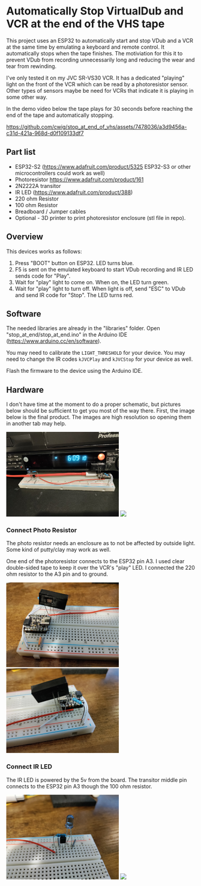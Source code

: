 # Automatically Stop VirtualDub and VCR at the end of the VHS tape

This project uses an ESP32 to automatically start and stop VDub and a VCR at the same time by emulating a keyboard and remote control. It automatically stops when the tape finishes. The motiviation for this it to prevent VDub from recording unnecessarily long and reducing the wear and tear from rewinding.

I've only tested it on my JVC SR-VS30 VCR. It has a dedicated "playing" light on the front of the VCR which can be read by a photoresistor sensor. Other types of sensors maybe be need for VCRs that indicate it is playing in some other way.

In the demo video below the tape plays for 30 seconds before reaching the end of the tape and automatically stopping.


https://github.com/cwig/stop_at_end_of_vhs/assets/7478036/a3d9456a-c31d-421a-968d-d0f109133df7

## Part list
- ESP32-S2 (https://www.adafruit.com/product/5325 ESP32-S3 or other microcontrollers could work as well)
- Photoresistor https://www.adafruit.com/product/161
- 2N2222A transitor
- IR LED (https://www.adafruit.com/product/388)
- 220 ohm Resistor
- 100 ohm Resistor
- Breadboard / Jumper cables
- Optional - 3D printer to print photoresistor enclosure (stl file in repo).

## Overview

This devices works as follows:
1. Press "BOOT" button on ESP32. LED turns blue.
1. F5 is sent on the emulated keyboard to start VDub recording and IR LED sends code for "Play".
1. Wait for "play" light to come on. When on, the LED turn green.
1. Wait for "play" light to turn off. When light is off, send "ESC" to VDub and send IR code for "Stop". The LED turns red.

## Software

The needed libraries are already in the "libraries" folder. Open "stop_at_end/stop_at_end.ino" in the Arduino IDE (https://www.arduino.cc/en/software).

You may need to calibrate the `LIGHT_THRESHOLD` for your device. You may need to change the IR codes `kJVCPlay` and `kJVCStop` for your device as well.

Flash the firmware to the device using the Arduino IDE.

## Hardware

I don't have time at the moment to do a proper schematic, but pictures below should be sufficient to get you most of the way there. First, the image below is the final product. The images are high resolution so opening them in another tab may help.

<img src="imgs/final.jpg" width="300">
<img src="imgs/final2.jpg" width="300">

### Connect Photo Resistor

The photo resistor needs an enclosure as to not be affected by outside light. Some kind of putty/clay may work as well.

One end of the photoresistor connects to the ESP32 pin A3. I used clear double-sided tape to keep it over the VCR's "play" LED. I connected the 220 ohm resistor to the A3 pin and to ground.

<img src="imgs/photoresistor.jpg" width="300">
<img src="imgs/photoresistor2.jpg" width="300">

### Connect IR LED

The IR LED is powered by the 5v from the board. The transitor middle pin connects to the ESP32 pin A3 though the 100 ohm resistor.

<img src="imgs/ir_led.jpg" width="300">
<img src="imgs/ir_led2.jpg" width="300">

